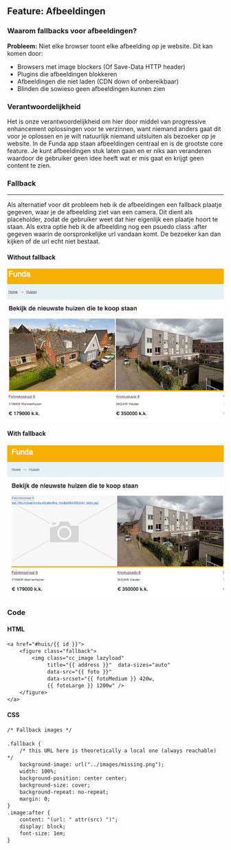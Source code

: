 ## Feature: Afbeeldingen

### Waarom fallbacks voor afbeeldingen?

**Probleem:** Niet elke browser toont elke afbeelding op je website. Dit kan komen door:

- Browsers met image blockers (Of Save-Data HTTP header)
- Plugins die afbeeldingen blokkeren
- Afbeeldingen die niet laden (CDN down of onbereikbaar)
- Blinden die sowieso geen afbeeldingen kunnen zien

### Verantwoordelijkheid

Het is onze verantwoordelijkheid om hier door middel van progressive enhancement oplossingen voor te verzinnen, want niemand anders gaat dit voor je oplossen en je wilt natuurlijk niemand uitsluiten als bezoeker op je website. In de Funda app staan afbeeldingen centraal en is de grootste core feature. Je kunt afbeeldingen stuk laten gaan en er niks aan veranderen waardoor de gebruiker geen idee heeft wat er mis gaat en krijgt geen content te zien.

### Fallback
-------

Als alternatief voor dit probleem heb ik de afbeeldingen een fallback plaatje gegeven, waar je de afbeelding ziet van een camera. Dit dient als placeholder, zodat de gebruiker weet dat hier eigenlijk een plaatje hoort te staan. Als extra optie heb ik de afbeelding nog een psuedo class :after gegeven waarin de oorspronkelijke url vandaan komt. De bezoeker kan dan kijken of de url echt niet bestaat.

#### Without fallback
![Without fallback](readme/nofallback.png)

#### With fallback
![With fallback](readme/fallback.png)

### Code


#### HTML

```
<a href="#huis/{{ id }}">
    <figure class="fallback">
    	<img class="cc_image lazyload" 
    		 title="{{ address }}"  data-sizes="auto"
	    	 data-src="{{ foto }}"
	    	 data-srcset="{{ fotoMedium }} 420w,
	    	 {{ fotoLarge }} 1200w" />
    </figure>
</a>		
```
#### CSS

```
/* Fallback images */

.fallback {
    /* this URL here is theoretically a local one (always reachable) */
    background-image: url("../images/missing.png");
    width: 100%;
    background-position: center center;
    background-size: cover;
    background-repeat: no-repeat;
    margin: 0;
}
.image:after {
    content: "(url: " attr(src) ")";
    display: block;
    font-size: 1em;
}

```





